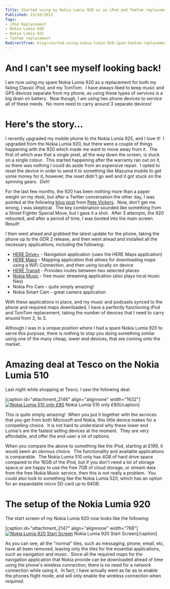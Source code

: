 ```yaml
---
Title: Started using my Nokia Lumia 920 as an iPod and TomTom replacement
Published: 13/10/2013
Tags:
- iPod Replacement
- Nokia Lumia 920
- Nokia Lumia 925
- TomTom replacement
RedirectFrom: blog/started-using-nokia-lumia-920-ipod-tomtom-replacement/index.html
---
```


# And I can't see myself looking back!

I am now using my spare Nokia Lumia 920 as a replacement for both my failing Classic iPod, and my TomTom.  I have always liked to keep music and GPS devices separate from my phone, as using these types of services is a big drain on battery.  Now though, I am using two phone devices to service all of these needs.  No more need to carry around 3 separate devices!

# Here's the story...

I recently upgraded my mobile phone to the Nokia Lumia 925, and I love it!  I upgraded from the Nokia Lumia 920, but there were a couple of things happening with the 920 which made me want to move away from it.  The first of which was that a single pixel, all the way down the screen, is stuck on a single colour.  This started happening after the warranty ran out on it, so there was nothing I could do aside from an expensive repair.  I opted to reset the device in order to send it to something like Mazuma mobile to get some money for it, however, the reset didn't go well and it got stuck on the spinning gears.  Doh!

For the last few months, the 920 has been nothing more than a paper weight on my desk, but after a Twitter conversation the other day, I was pointed at the following [blog post](http://mobileworld.appamundi.com/blogs/petevickers/archive/2013/09/13/what-do-i-do-if-my-lumia-shows-spinning-gears-and-won-t-restart.aspx) from [Pete Vickers](https://twitter.com/petevick).  Now, don't get me wrong, I was skeptical.  The key combination sounded like something from a Street Fighter Special Move, but I gave it a shot.  After 3 attempts, the 920 rebooted, and after a period of time, I was booted into the main screen. Result!

I then went ahead and grabbed the latest update for the phone, taking the phone up to the GDR 2 release, and then went ahead and installed all the necessary applications, including the following:

- [HERE Drive+](http://www.windowsphone.com/en-gb/store/app/here-drive/31bbc68c-503e-4561-8d85-a294d54df06f) - Navigation application (uses the HERE Maps application)
- [HERE Maps](http://www.windowsphone.com/en-gb/store/app/here-maps/efa4b4a7-7499-46ce-aa95-3e4ab3b39313) - Mapping application that allows for downloading maps using a WiFi Connection, and then using locally on device
- [HERE Transit](http://www.windowsphone.com/en-gb/store/app/here-transit/adfdad16-b54a-4ec3-b11e-66bd691be4e6) - Provides routes between two selected places
- [Nokia Music](http://www.windowsphone.com/en-gb/store/app/nokia-music/f5874252-1f04-4c3f-a335-4fa3b7b85329) - free music streaming application (also plays local music files)
- Nokia Pro Cam - quite simply amazing!
- Nokia Smart Cam - great camera application

With these applications in place, and my music and podcasts synced to the phone and required maps downloaded, I have a perfectly functioning iPod and TomTom replacement, taking the number of devices that I need to carry around from 2, to 3.

Although I was in a unique position where I had a spare Nokia Lumia 920 to serve this purpose, there is nothing to stop you doing something similar using one of the many cheap, lower end devices, that are coming onto the market.

# Amazing deal at Tesco on the Nokia Lumia 510

Last night while shopping at Tesco, I saw the following deal:

[caption id="attachment_2146" align="alignnone" width="1632"][![Nokia Lumia 510 only £80](http://www.gep13.co.uk/blog/wp-content/uploads/2013/10/WP_20131012_18_47_32_Pro.jpg)](http://www.gep13.co.uk/blog/started-using-nokia-lumia-920-ipod-tomtom-replacement/wp_20131012_18_47_32_pro/) Nokia Lumia 510 only £80[/caption]

This is quite simply amazing!  When you put it together with the services that you get from both Microsoft and Nokia, this little device makes for a compelling choice.  It is not hard to understand why these lower end Lumia's are the fastest selling devices at the moment.  They are very affordable, and offer the end-user a lot of options.

When you compare the above to something like the iPod, starting at £199, it would seem an obvious choice.  The functionality and available applications is comparable.  The Nokia Lumia 510 only has 4GB of hard drive space compared to the 16GB of the iPod, but if you don't need a lot of storage space,or are happy to use the free 7GB of cloud storage, or stream data from the free Nokia Music service, then this is not really a problem.  You could also look to something like the Nokia Lumia 520, which has an option for an expandable micro SD card up to 64GB.

# The setup of the Nokia Lumia 920

The start screen of my Nokia Lumia 920 now looks like the following:

[caption id="attachment_2147" align="alignnone" width="768"][![Nokia Lumia 920 Start Screen](http://www.gep13.co.uk/blog/wp-content/uploads/2013/10/wp_ss_20131013_0001.jpg)](http://www.gep13.co.uk/blog/started-using-nokia-lumia-920-ipod-tomtom-replacement/wp_ss_20131013_0001/) Nokia Lumia 920 Start Screen[/caption]

As you can see, all the "normal" tiles, such as messaging, phone, email, etc, have all been removed, leaving only the tiles for the essential applications, such as navigation and music.  Since all the required maps for the navigation application that Nokia provide can be downloaded ahead of time using the phone's wireless connection, there is no need for a network connection while using it.  In fact, I have actually went as far as to enable the phones flight mode, and will only enable the wireless connection when required.
